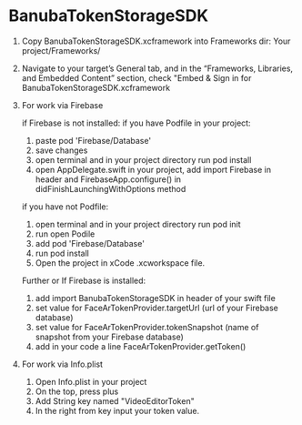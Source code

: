 # BanubaTokenStorageSDK

1)  Copy BanubaTokenStorageSDK.xcframework into Frameworks dir: Your project/Frameworks/
2)  Navigate to your target’s General tab, and in the “Frameworks, Libraries, and Embedded Content” section, check "Embed & Sign in 
    for BanubaTokenStorageSDK.xcframework
3)  For work via Firebase

    if Firebase is not installed:
     if you have Podfile in your project:
     1) paste pod 'Firebase/Database' 
     2) save changes
     3) open terminal and in your project directory run pod install
     4) open AppDelegate.swift in your project, add import Firebase in header and FirebaseApp.configure() in didFinishLaunchingWithOptions method
    
    if you have not Podfile:
    1) open terminal and in your project directory run pod init
    2) run open Podile
    3) add pod 'Firebase/Database'
    4) run pod install
    5) Open the project in xCode .xcworkspace file.
    
    Further or If Firebase is installed:
    1)  add  import BanubaTokenStorageSDK in header of your swift file
    2) set value for FaceArTokenProvider.targetUrl (url of your Firebase database)
    3) set value for FaceArTokenProvider.tokenSnapshot (name of snapshot from your Firebase database) 
    4)  add in your code a line FaceArTokenProvider.getToken()

4)  For work via Info.plist
     1) Open Info.plist in your project
     2) On the top, press plus
     3) Add String key named "VideoEditorToken"
     4) In the right from key input your token value.

